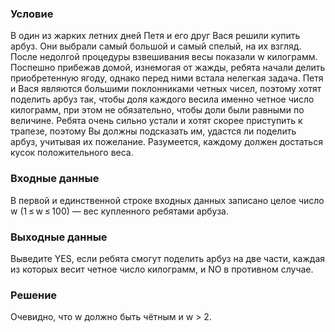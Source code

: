 


### Условие

В один из жарких летних дней Петя и его друг Вася решили купить арбуз. Они выбрали самый большой и самый спелый, на их взгляд. После недолгой процедуры взвешивания весы показали w килограмм. Поспешно прибежав домой, изнемогая от жажды, ребята начали делить приобретенную ягоду, однако перед ними встала нелегкая задача. Петя и Вася являются большими поклонниками четных чисел, поэтому хотят поделить арбуз так, чтобы доля каждого весила именно четное число килограмм, при этом не обязательно, чтобы доли были равными по величине. Ребята очень сильно устали и хотят скорее приступить к трапезе, поэтому Вы должны подсказать им, удастся ли поделить арбуз, учитывая их пожелание. Разумеется, каждому должен достаться кусок положительного веса.


### Входные данные

В первой и единственной строке входных данных записано целое число w (1 ≤ w ≤ 100) — вес купленного ребятами арбуза.

### Выходные данные

Выведите YES, если ребята смогут поделить арбуз на две части, каждая из которых весит четное число килограмм, и NO в противном случае.

### Решение

Очевидно, что w должно быть чётным и w > 2.